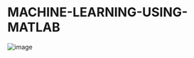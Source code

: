 # MACHINE-LEARNING-USING-MATLAB
![image](https://user-images.githubusercontent.com/61268484/80910738-756c6600-8cbc-11ea-9b34-fa4e3cccfa47.png)



